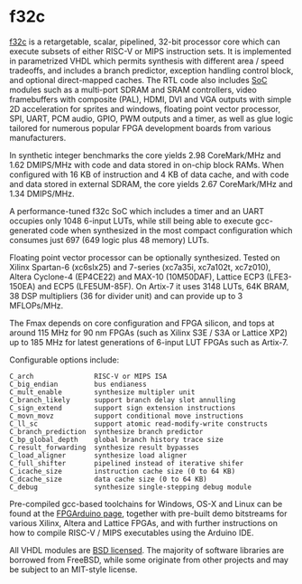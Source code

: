 # f32c

[f32c](/rtl/cpu/README.md) is a retargetable, scalar, pipelined, 32-bit processor core which
can execute subsets of either RISC-V or MIPS instruction sets.
It is implemented in parametrized VHDL which permits synthesis with
different area / speed tradeoffs, and includes a branch predictor,
exception handling control block, and optional direct-mapped caches.
The RTL code also includes [SoC](/rtl/soc/README.md) modules such as a 
multi-port SDRAM and SRAM controllers, video framebuffers with composite (PAL),
HDMI, DVI and VGA outputs with simple 2D acceleration for sprites and windows,
floating point vector processor, SPI, UART, PCM audio, GPIO, PWM outputs and a 
timer, as well as glue logic tailored for numerous popular FPGA development boards 
from various manufacturers.

In synthetic integer benchmarks the core yields 2.98 CoreMark/MHz
and 1.62 DMIPS/MHz with code and data stored in on-chip block RAMs.
When configured with 16 KB of instruction and 4 KB of data cache,
and with code and data stored in external SDRAM, the core yields
2.67 CoreMark/MHz and 1.34 DMIPS/MHz.

A performance-tuned f32c SoC which includes a timer
and an UART occupies only 1048 6-input LUTs, while still being able to
execute gcc-generated code when synthesized in the most compact
configuration which consumes just 697 (649 logic plus 48 memory) LUTs.

Floating point vector processor can be optionally synthesized.
Tested on Xilinx Spartan-6 (xc6slx25) and 7-series (xc7a35i, xc7a102t, xc7z010),
Altera Cyclone-4 (EP4CE22) and MAX-10 (10M50DAF), Lattice ECP3 (LFE3-150EA) 
and ECP5 (LFE5UM-85F). On Artix-7 it uses 3148 LUTs, 64K BRAM,
38 DSP multipliers (36 for divider unit) and can provide up to 3 MFLOPs/MHz.

The Fmax depends on core configuration and FPGA silicon, and tops at
around 115 MHz for 90 nm FPGAs (such as Xilinx S3E / S3A or Lattice XP2)
up to 185 MHz for latest generations of 6-input LUT FPGAs such as
Artix-7.

Configurable options include:

```
C_arch               RISC-V or MIPS ISA
C_big_endian         bus endianess
C_mult_enable        synthesize multipler unit
C_branch_likely      support branch delay slot annulling
C_sign_extend        support sign extension instructions
C_movn_movz          support conditional move instructions
C_ll_sc              support atomic read-modify-write constructs
C_branch_prediction  synthesize branch predictor
C_bp_global_depth    global branch history trace size
C_result_forwarding  synthesize result bypasses
C_load_aligner 	     synthesize load aligner
C_full_shifter 	     pipelined instead of iterative shifer
C_icache_size        instruction cache size (0 to 64 KB)
C_dcache_size        data cache size (0 to 64 KB)
C_debug              synthesize single-stepping debug module
```

Pre-compiled gcc-based toolchains for Windows, OS-X and Linux can be
found at the [FPGArduino page](http://www.nxlab.fer.hr/fpgarduino),
together with pre-built demo bitstreams for various Xilinx, Altera
and Lattice FPGAs, and with further instructions on how to compile
RISC-V / MIPS executables using the Arduino IDE.

All VHDL modules are [BSD licensed](LICENSE).  The majority of software
libraries are borrowed from FreeBSD, while some originate from other
projects and may be subject to an MIT-style license.
